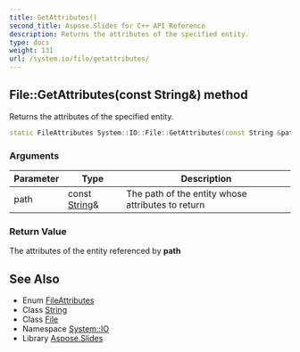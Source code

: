 ```yaml
---
title: GetAttributes()
second_title: Aspose.Slides for C++ API Reference
description: Returns the attributes of the specified entity.
type: docs
weight: 131
url: /system.io/file/getattributes/
---
```

## File::GetAttributes(const String\&) method


Returns the attributes of the specified entity.

```cpp
static FileAttributes System::IO::File::GetAttributes(const String &path)
```


### Arguments

| Parameter | Type | Description |
| --- | --- | --- |
| path | const [String](../../../system/string/)\& | The path of the entity whose attributes to return |

### Return Value

The attributes of the entity referenced by **path**

## See Also

* Enum [FileAttributes](../../fileattributes/)
* Class [String](../../../system/string/)
* Class [File](../)
* Namespace [System::IO](../../)
* Library [Aspose.Slides](../../../)